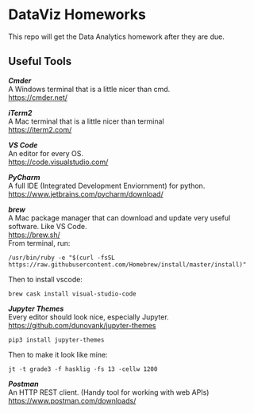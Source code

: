 # DataViz Homeworks
This repo will get the Data Analytics homework after they are due. 


## Useful Tools

<b>*Cmder*</b><br>A Windows terminal that is a little nicer than cmd. <br>https://cmder.net/<br>

<b>*iTerm2*</b><br>A Mac terminal that is a little nicer than terminal<br>https://iterm2.com/<br>

<b>*VS Code*</b><br>An editor for every OS. <br>https://code.visualstudio.com/<br>

<b>*PyCharm*</b><br>A full IDE (Integrated Development Enviornment) for python. <br>https://www.jetbrains.com/pycharm/download/<br>

<b>*brew*</b><br>A Mac package manager that can download and update very useful software. Like VS Code.<br>https://brew.sh/<br>
From terminal, run:
<pre><code>/usr/bin/ruby -e "$(curl -fsSL https://raw.githubusercontent.com/Homebrew/install/master/install)"</code></pre>
Then to install vscode:
<pre><code>brew cask install visual-studio-code</code></pre>

<b>*Jupyter Themes*</b><br>Every editor should look nice, especially Jupyter.<br>https://github.com/dunovank/jupyter-themes<br>
<pre><code>pip3 install jupyter-themes</code></pre>
Then to make it look like mine:
<pre><code>jt -t grade3 -f hasklig -fs 13 -cellw 1200</code></pre>

<b>*Postman*</b><br>An HTTP REST client. (Handy tool for working with web APIs)<br>https://www.postman.com/downloads/<br>








